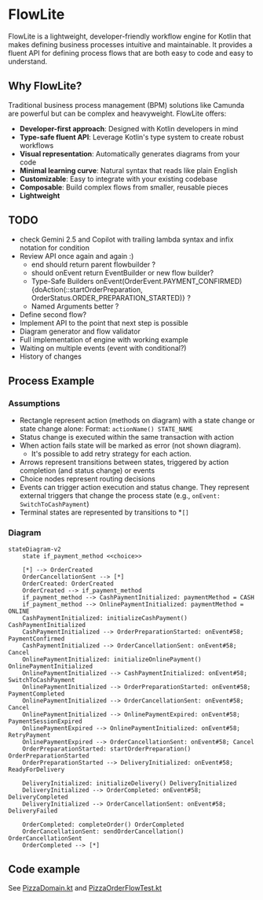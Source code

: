# FlowLite

FlowLite is a lightweight, developer-friendly workflow engine for Kotlin that makes defining business processes intuitive and maintainable. It provides a fluent API for defining process flows that are both easy to code and easy to understand.

## Why FlowLite?

Traditional business process management (BPM) solutions like Camunda are powerful but can be complex and heavyweight. FlowLite offers:

- **Developer-first approach**: Designed with Kotlin developers in mind
- **Type-safe fluent API**: Leverage Kotlin's type system to create robust workflows
- **Visual representation**: Automatically generates diagrams from your code
- **Minimal learning curve**: Natural syntax that reads like plain English
- **Customizable**: Easy to integrate with your existing codebase
- **Composable**: Build complex flows from smaller, reusable pieces
- **Lightweight**

## TODO

* check Gemini 2.5 and Copilot with trailing lambda syntax and infix notation for condition
* Review API once again and again :)
  * end should return parent flowbuilder ?
  * should onEvent return EventBuilder or new flow builder?
  * Type-Safe Builders onEvent(OrderEvent.PAYMENT_CONFIRMED) {doAction(::startOrderPreparation, OrderStatus.ORDER_PREPARATION_STARTED)} ?
  * Named Arguments better ?
* Define second flow?
* Implement API to the point that next step is possible 
* Diagram generator and flow validator
* Full implementation of engine with working example
* Waiting on multiple events (event with conditional?)
* History of changes

## Process Example

### Assumptions

* Rectangle represent action (methods on diagram) with a state change or state change alone: Format: `actionName() STATE_NAME`
* Status change is executed within the same transaction with action
* When action fails state will be marked as error (not shown diagram).
    * It's possible to add retry strategy for each action.
* Arrows represent transitions between states, triggered by action completion (and status change) or events
* Choice nodes represent routing decisions
* Events can trigger action execution and status change. They represent external triggers that change the process state (e.g., `onEvent: SwitchToCashPayment`)
* Terminal states are represented by transitions to *`[]`

### Diagram

```mermaid
stateDiagram-v2
    state if_payment_method <<choice>>
    
    [*] --> OrderCreated
    OrderCancellationSent --> [*]
    OrderCreated: OrderCreated
    OrderCreated --> if_payment_method
    if_payment_method --> CashPaymentInitialized: paymentMethod = CASH
    if_payment_method --> OnlinePaymentInitialized: paymentMethod = ONLINE
    CashPaymentInitialized: initializeCashPayment() CashPaymentInitialized
    CashPaymentInitialized --> OrderPreparationStarted: onEvent#58; PaymentConfirmed
    CashPaymentInitialized --> OrderCancellationSent: onEvent#58; Cancel
    OnlinePaymentInitialized: initializeOnlinePayment() OnlinePaymentInitialized
    OnlinePaymentInitialized --> CashPaymentInitialized: onEvent#58; SwitchToCashPayment
    OnlinePaymentInitialized --> OrderPreparationStarted: onEvent#58; PaymentCompleted
    OnlinePaymentInitialized --> OrderCancellationSent: onEvent#58; Cancel 
    OnlinePaymentInitialized --> OnlinePaymentExpired: onEvent#58; PaymentSessionExpired
    OnlinePaymentExpired --> OnlinePaymentInitialized: onEvent#58; RetryPayment
    OnlinePaymentExpired --> OrderCancellationSent: onEvent#58; Cancel
    OrderPreparationStarted: startOrderPreparation() OrderPreparationStarted
    OrderPreparationStarted --> DeliveryInitialized: onEvent#58; ReadyForDelivery
     
    DeliveryInitialized: initializeDelivery() DeliveryInitialized
    DeliveryInitialized --> OrderCompleted: onEvent#58; DeliveryCompleted
    DeliveryInitialized --> OrderCancellationSent: onEvent#58; DeliveryFailed
    
    OrderCompleted: completeOrder() OrderCompleted
    OrderCancellationSent: sendOrderCancellation() OrderCancellationSent
    OrderCompleted --> [*]
```

## Code example

See [PizzaDomain.kt](test/PizzaDomain.kt) and [PizzaOrderFlowTest.kt](test/PizzaOrderFlowTest.kt)
